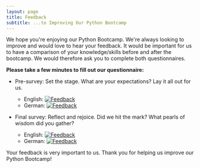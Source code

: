 ```yaml
---
layout: page
title: Feedback
subtitle: ...to Improving Our Python Bootcamp
---
```


We hope you're enjoying our Python Bootcamp. We're always looking to improve and would love to hear your feedback. It would be important for us to have a comparison of your knowledge/skills before and after the bootcamp. We would therefore ask you to complete both questionnaires.

**Please take a few minutes to fill out our questionnaire:**

- Pre-survey: Set the stage. What are your expectations? Lay it all out for us.
  - English: [![Feedback](https://img.shields.io/badge/Feedback-red.svg)](https://forms.gle/bjxgwEe3rPoj8g99A)
  - German: [![Feedback](https://img.shields.io/badge/Feedback-red.svg)](https://forms.gle/6WmDdUAmNXXUvnydA)

- Final survey: Reflect and rejoice. Did we hit the mark? What pearls of wisdom did you gather?
  - English: [![Feedback](https://img.shields.io/badge/Feedback-red.svg)](https://forms.gle/gU3XxRJpvWsQLYtQ6)
  - German: [![Feedback](https://img.shields.io/badge/Feedback-red.svg)](https://forms.gle/JX5fT5915w9SHU8HA)

Your feedback is very important to us. Thank you for helping us improve our Python Bootcamp!